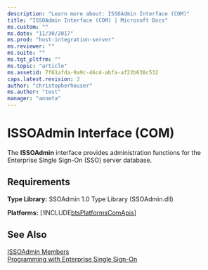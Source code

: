 ```yaml
---
description: "Learn more about: ISSOAdmin Interface (COM)"
title: "ISSOAdmin Interface (COM) | Microsoft Docs"
ms.custom: ""
ms.date: "11/30/2017"
ms.prod: "host-integration-server"
ms.reviewer: ""
ms.suite: ""
ms.tgt_pltfrm: ""
ms.topic: "article"
ms.assetid: 7f61afda-9a9c-46c4-abfa-af22b638c532
caps.latest.revision: 3
author: "christopherhouser"
ms.author: "test"
manager: "anneta"
---
```

# ISSOAdmin Interface (COM)
The **ISSOAdmin** interface provides administration functions for the Enterprise Single Sign-On (SSO) server database.  
  
## Requirements  
 **Type Library:** SSOAdmin 1.0 Type Library (SSOAdmin.dll)  
  
 **Platforms:**  [!INCLUDE[btsPlatformsComApis](../includes/btsplatformscomapis-md.md)]  
  
## See Also  
 [ISSOAdmin Members](../esso/issoadmin-members.md)   
 [Programming with Enterprise Single Sign-On](../esso/programming-with-enterprise-single-sign-on.md)
